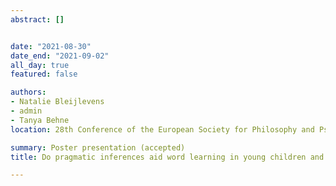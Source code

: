 ```yaml
---
abstract: []


date: "2021-08-30"
date_end: "2021-09-02"
all_day: true
featured: false

authors:
- Natalie Bleijlevens
- admin
- Tanya Behne
location: 28th Conference of the European Society for Philosophy and Psychology (Leipzig, Germany / virtual)

summary: Poster presentation (accepted)
title: Do pragmatic inferences aid word learning in young children and adults? 

---
```

